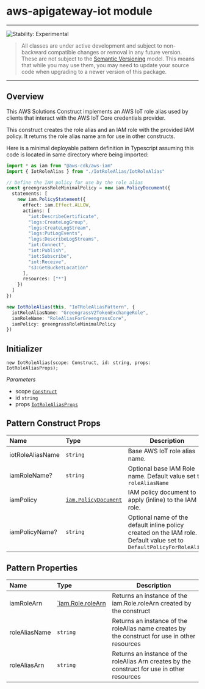 # aws-apigateway-iot module

<!--BEGIN STABILITY BANNER-->

---

![Stability: Experimental](https://img.shields.io/badge/stability-Experimental-important.svg?style=for-the-badge)

> All classes are under active development and subject to non-backward compatible changes or removal in any
> future version. These are not subject to the [Semantic Versioning](https://semver.org/) model.
> This means that while you may use them, you may need to update your source code when upgrading to a newer version of this package.

---

<!--END STABILITY BANNER-->

## Overview

This AWS Solutions Construct implements an AWS IoT role alias used by clients that interact with the AWS IoT Core credentials provider.

This construct creates the role alias and an IAM role with the provided IAM policy. It returns the role alias name arn for use in other constructs.

Here is a minimal deployable pattern definition in Typescript assuming this code is located in same directory where being imported:

```typescript
import * as iam from "@aws-cdk/aws-iam"
import { IotRoleAlias } from "./IotRoleAlias/IotRoleAlias"

// Define the IAM policy for use by the role alias
const greengrassRoleMinimalPolicy = new iam.PolicyDocument({
  statements: [
    new iam.PolicyStatement({
      effect: iam.Effect.ALLOW,
      actions: [
        "iot:DescribeCertificate",
        "logs:CreateLogGroup",
        "logs:CreateLogStream",
        "logs:PutLogEvents",
        "logs:DescribeLogStreams",
        "iot:Connect",
        "iot:Publish",
        "iot:Subscribe",
        "iot:Receive",
        "s3:GetBucketLocation"
      ],
      resources: ["*"]
    })
  ]
})

new IotRoleAlias(this, "IoTRoleAliasPattern", {
  iotRoleAliasName: "GreengrassV2TokenExchangeRole",
  iamRoleName: "RoleAliasForGreengrassCore",
  iamPolicy: greengrassRoleMinimalPolicy
})
```

## Initializer

```text
new IotRoleAlias(scope: Construct, id: string, props: IotRoleAliasProps);
```

_Parameters_

- scope [`Construct`](https://docs.aws.amazon.com/cdk/api/latest/docs/@aws-cdk_core.Construct.html)
- id `string`
- props [`IotRoleAliasProps`](#pattern-construct-props)

## Pattern Construct Props

| **Name**         | **Type**                                                                                                     | **Description**                                                                                                      |
| :--------------- | :----------------------------------------------------------------------------------------------------------- | -------------------------------------------------------------------------------------------------------------------- |
| iotRoleAliasName | `string`                                                                                                     | Base AWS IoT role alias name.                                                                                        |
| iamRoleName?     | `string`                                                                                                     | Optional base IAM Role name. Default value set to `roleAliasName`                                                    |
| iamPolicy        | [`iam.PolicyDocument`](https://docs.aws.amazon.com/cdk/api/latest/docs/@aws-cdk_aws-iam.PolicyDocument.html) | IAM policy document to apply (inline) to the IAM role.                                                               |
| iamPolicyName?   | `string`                                                                                                     | Optional name of the default inline policy created on the IAM role. Default value set to `DefaultPolicyForRoleAlias` |

## Pattern Properties

| **Name**      | **Type**                                                                                                | **Description**                                                                               |
| :------------ | :------------------------------------------------------------------------------------------------------ | --------------------------------------------------------------------------------------------- |
| iamRoleArn    | [`iam.Role.roleArn](https://docs.aws.amazon.com/cdk/api/latest/docs/@aws-cdk_aws-iam.Role.html#rolearn) | Returns an instance of the iam.Role.roleArn created by the construct                          |
| roleAliasName | `string`                                                                                                | Returns an instance of the roleAlias name creates by the construct for use in other resources |
| roleAliasArn  | `string`                                                                                                | Returns an instance of the roleAlias Arn creates by the construct for use in other resources  |
